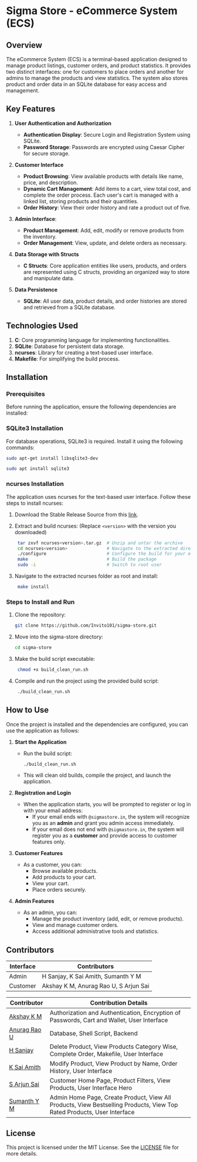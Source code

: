 # Sigma Store - eCommerce System (ECS)

## Overview

The eCommerce System (ECS) is a terminal-based application designed to manage product listings, customer orders, and product statistics. It provides two distinct interfaces: one for customers to place orders and another for admins to manage the products and view statistics. The system also stores product and order data in an SQLite database for easy access and management.

## Key Features

1. **User Authentication and Authorization**

    - **Authentication Display**: Secure Login and Registration System using SQLite.
    - **Password Storage**: Passwords are encrypted using Caesar Cipher for secure storage.

2. **Customer Interface**

    - **Product Browsing**: View available products with details like name, price, and description.
    - **Dynamic Cart Management**: Add items to a cart, view total cost, and complete the order process. Each user's cart is managed with a linked list, storing products and their quantities.
    - **Order History**: View their order history and rate a product out of five.

3. **Admin Interface**:

    - **Product Management**: Add, edit, modify or remove products from the inventory.
    - **Order Management**: View, update, and delete orders as necessary.

4. **Data Storage with Structs**

    - **C Structs**: Core application entities like users, products, and orders are represented using C structs, providing an organized way to store and manipulate data.

5. **Data Persistence**
    - **SQLite**: All user data, product details, and order histories are stored and retrieved from a SQLite database.

## Technologies Used

1. **C**: Core programming language for implementing functionalities.
2. **SQLite**: Database for persistent data storage.
3. **ncurses**: Library for creating a text-based user interface.
4. **Makefile**: For simplifying the build process.

## Installation

### Prerequisites

Before running the application, ensure the following dependencies are installed:

### SQLite3 Installation

For database operations, SQLite3 is required. Install it using the following commands:

```bash
sudo apt-get install libsqlite3-dev
```

```bash
sudo apt install sqlite3
```

### ncurses Installation

The application uses ncurses for the text-based user interface. Follow these steps to install ncurses:

1. Download the Stable Release Source from this [link](https://invisible-island.net/ncurses/ncurses.html#download_ncurses).

2. Extract and build ncurses: (Replace `<version>` with the version you downloaded)

    ```bash
     tar zxvf ncurses<version>.tar.gz  # Unzip and untar the archive
     cd ncurses<version>               # Navigate to the extracted directory
     ./configure                       # Configure the build for your environment
     make                              # Build the package
     sudo -i                           # Switch to root user
    ```

3. Navigate to the extracted ncurses folder as root and install:

    ```bash
     make install
    ```

### Steps to Install and Run

1. Clone the repository:
    ```bash
    git clone https://github.com/Invito101/sigma-store.git
    ```
2. Move into the sigma-store directory:
    ```bash
    cd sigma-store
    ```
3. Make the build script executable:
    ```bash
     chmod +x build_clean_run.sh
    ```
4. Compile and run the project using the provided build script:
    ```bash
     ./build_clean_run.sh
    ```

## How to Use

Once the project is installed and the dependencies are configured, you can use the application as follows:

1. **Start the Application**

    - Run the build script:
        ```bash
        ./build_clean_run.sh
        ```
    - This will clean old builds, compile the project, and launch the application.

2. **Registration and Login**
    - When the application starts, you will be prompted to register or log in with your email address:
        - If your email ends with `@sigmastore.in`, the system will recognize you as an **admin** and grant you admin access immediately.
        - If your email does not end with `@sigmastore.in`, the system will register you as a **customer** and provide access to customer features only.
3. **Customer Features**
    - As a customer, you can:
        - Browse available products.
        - Add products to your cart.
        - View your cart.
        - Place orders securely.
4. **Admin Features**
    - As an admin, you can:
        - Manage the product inventory (add, edit, or remove products).
        - View and manage customer orders.
        - Access additional administrative tools and statistics.

## Contributors

| Interface | Contributors                          |
| --------- | ------------------------------------- |
| Admin     | H Sanjay, K Sai Amith, Sumanth Y M    |
| Customer  | Akshay K M, Anurag Rao U, S Arjun Sai |

| Contributor                                     | Contribution Details                                                                                                   |
| ----------------------------------------------- | ---------------------------------------------------------------------------------------------------------------------- |
| [Akshay K M](https://github.com/Akshay-K-M)     | Authorization and Authentication, Encryption of Passwords, Cart and Wallet, User Interface                             |
| [Anurag Rao U](https://github.com/Invito101)    | Database, Shell Script, Backend                                                                                        |
| [H Sanjay](https://github.com/Bit-by-bit-coder) | Delete Product, View Products Category Wise, Complete Order, Makefile, User Interface                                  |
| [K Sai Amith](https://github.com/Dictator-00)   | Modify Product, View Product by Name, Order History, User Interface                                                    |
| [S Arjun Sai](https://github.com/broskitos)     | Customer Home Page, Product Filters, View Products, User Interface Hero                                                |
| [Sumanth Y M](https://github.com/Sumanth-YM)    | Admin Home Page, Create Product, View All Products, View Bestselling Products, View Top Rated Products, User Interface |

## License

This project is licensed under the MIT License. See the [LICENSE](LICENSE) file for more details.
